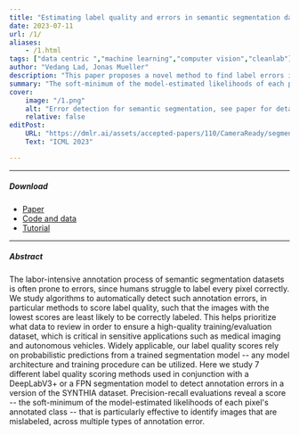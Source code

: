 ```yaml
---
title: "Estimating label quality and errors in semantic segmentation data via any model" 
date: 2023-07-11
url: /1/
aliases: 
    - /1.html
tags: ["data centric ","machine learning","computer vision","cleanlab"]
author: "Vedang Lad, Jonas Mueller"
description: "This paper proposes a novel method to find label errors in semantic segmentation datasets." 
summary: "The soft-minimum of the model-estimated likelihoods of each pixel's annotated class -- that is particularly effective to identify images that are mislabeled, across multiple types of annotation error" 
cover:
    image: "/1.png"
    alt: "Error detection for semantic segmentation, see paper for details."
    relative: false
editPost:
    URL: "https://dmlr.ai/assets/accepted-papers/110/CameraReady/segment_errors_icml2023.pdf"
    Text: "ICML 2023"

---
```


---

##### Download

+ [Paper](/1.pdf)
+ [Code and data](https://github.com/cleanlab/cleanlab/tree/master/cleanlab/segmentation)
+ [Tutorial](https://docs.cleanlab.ai/stable/tutorials/segmentation.html)

---

##### Abstract

The labor-intensive annotation process of semantic segmentation datasets is often prone to errors, since humans struggle to label every pixel correctly. We study algorithms to automatically detect such annotation errors, in particular methods to score label quality, such that the images with the lowest scores are least likely to be correctly labeled. This helps prioritize what data to review in order to ensure a high-quality training/evaluation dataset, which is critical in sensitive applications such as medical imaging and autonomous vehicles. Widely applicable, our label quality scores rely on probabilistic predictions from a trained segmentation model -- any model architecture and training procedure can be utilized. Here we study 7 different label quality scoring methods used in conjunction with a DeepLabV3+ or a FPN segmentation model to detect annotation errors in a version of the SYNTHIA dataset. Precision-recall evaluations reveal a score -- the soft-minimum of the model-estimated likelihoods of each pixel's annotated class -- that is particularly effective to identify images that are mislabeled, across multiple types of annotation error.
